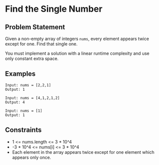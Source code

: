 # Find the Single Number

## Problem Statement
Given a non-empty array of integers `nums`, every element appears twice except for one. Find that single one.

You must implement a solution with a linear runtime complexity and use only constant extra space.

## Examples
```
Input: nums = [2,2,1]  
Output: 1

Input: nums = [4,1,2,1,2]  
Output: 4

Input: nums = [1]  
Output: 1
```

## Constraints
- 1 <= nums.length <= 3 * 10^4
- -3 * 10^4 <= nums[i] <= 3 * 10^4
- Each element in the array appears twice except for one element which appears only once.
